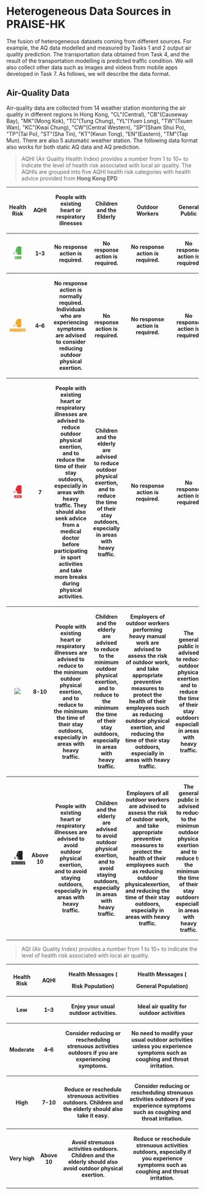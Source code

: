 
# Heterogeneous Data Sources in PRAISE-HK
The fusion of heterogeneous datasets coming from different sources. For example, the AQ data modelled and measured by Tasks 1 and 2 output air quality prediction. The transportation data obtained from Task 4, and the result of the transportation modelling is predicted traffic condition. We will also collect other data such as images and videos from mobile apps developed in Task 7. As follows, we will describe the data format. 


## Air-Quality Data

Air-quality data are collected from 14 weather station monitoring the air quality in different regions in Hong Kong, "CL"(Central), "CB"(Causeway Bay), "MK"(Mong Kok),  "TC"(Tung Chung), "YL"(Yuen Long), "TW"(Tsuen Wan), "KC"(Kwai Chung), "CW"(Central Western), "SP"(Sham Shui Po), "TP"(Tai Po), "ST"(Sha Tin), "KT"(Kwun Tong), "EN"(Eastern), "TM"(Tap Mun). There are also 5 automatic weather station. The following data format also works for both static AQ data and AQ prediction. 


<blockquote><p> AQHI (Air Quality Health Index) provides a number from 1 to 10+ to indicate the level of health risk associated with local air quality. The AQHIs are grouped into five AQHI health risk categories with health advice provided from <strong>Hong Kong EPD</strong> <a href="http://www.aqhi.gov.hk/en/health-advice/sub-health-advice.html"></a> </p></blockquote>
<table width="100%">
<tbody width="100%">
   <tr>
		<th><p><strong>Health Risk</strong></p></th>
		<th>
		<p><strong>AQHI</strong></p>
		</th>
		<th><p><strong>People with existing heart or respiratory illnesses</strong></p></th>
		<th><p><strong>Children and the Elderly</strong></p></th>
		<th><p><strong>Outdoor Workers </strong></p></th>
		<th>
		  <p><strong>General Public</strong></p>
		</th>
   </tr>
    <tr>
		<th>
		<a><img src="https://github.com/HKUST-VISLab/hsbc-wiki/blob/master/data_description/img/low.png"></a>
		 </th>
		<th>
		<p><strong>1–3</strong></p>
		</th>
		<th>
		  <p>No response action is required.</p>
		</th>
		<th>
		  <p>No response action is required.</p>
		</th>
		<th>
		  <p>No response action is required.</p>
		</th>
		<th>
		  <p>No response action is required.</p>
		</th>
   </tr>
   <tr>
		<th><a><img src="https://github.com/HKUST-VISLab/hsbc-wiki/blob/master/data_description/img/moderate.png"></a></th>
		<th>
		<p><strong>4–6</strong></p>
		</th>
		<th>
		  <p>No response action is normally required. Individuals who are experiencing symptoms are advised to <strong>consider reducing</strong> outdoor physical exertion.</p>
		</th>
		<th>
		  <p>No response action is required.</p>
		</th>
		<th>
		  <p>No response action is required.</p>
		</th>
		<th>
		  <p>No response action is required.</p>
		</th>
   </tr>
   <tr>
		<th><a><img src="https://github.com/HKUST-VISLab/hsbc-wiki/blob/master/data_description/img/high.png"></a></th>
		<th>
		<p><strong>7</strong></p>
		</th>
		<th>
		  <p>People with existing heart or respiratory illnesses are advised to <strong> reduce</strong> outdoor physical exertion, and to <strong> reduce</strong> the time of their stay outdoors, especially in areas with heavy traffic. They should also seek advice from a medical doctor before participating in sport activities and take more breaks during physical activities.</p>
		</th>
		<th>
		  <p>Children and the elderly are advised to  <strong> reduce</strong> outdoor physical exertion, and to  <strong> reduce</strong> the time of their stay outdoors, especially in areas with heavy traffic.</p>
		</th>
		<th>
		  <p>No response action is required.</p>
		</th>
		<th>
		  <p>No response action is required.</p>
		</th>
   </tr>
   <tr>
		<th><a><img src="https://github.com/HKUST-VISLab/hsbc-wiki/blob/master/data_description/img/veryhigh.png"></a></th>
		<th>
		<p><strong>8-10</strong></p>
		</th>
		<th>
		  <p>People with existing heart or respiratory illnesses are advised to <strong>reduce to the minimum</strong> outdoor physical exertion, and to <strong>reduce to the minimum</strong> the time of their stay outdoors, especially in areas with heavy traffic.</p>
		</th>
		<th>
		  <p>Children and the elderly are advised to <strong>reduce to the minimum</strong>  outdoor physical exertion, and to <strong>reduce to the minimum</strong> the time of their stay outdoors, especially in areas with heavy traffic.</p>
		</th>
		<th>
		  <p>Employers of outdoor workers performing heavy manual work are advised to assess the risk of outdoor work, and take appropriate preventive measures to protect the health of their employees such as <strong>reducing</strong> outdoor physical exertion, and <strong>reducing</strong> the time of their stay outdoors, especially in areas with heavy traffic.</p>
		</th>
		<th>
		  <p>The general public is advised to <strong>reduce</strong> outdoor physical exertion, and to <strong>reduce</strong> the time of their stay outdoors, especially in areas with heavy traffic.</p>
		</th>
   </tr> 
   <tr>
		<th><a><img src="https://github.com/HKUST-VISLab/hsbc-wiki/blob/master/data_description/img/serious.png"></a></th>
		<th>
		<p><strong>Above 10</strong></p>
		</th>
		<th>
		  <p>People with existing heart or respiratory illnesses are advised to <strong>avoid</strong> outdoor physical exertion, and to <strong>avoid</strong> staying outdoors, especially in areas with heavy traffic.</p>
		</th>
		<th>
		  <p>Children and the elderly are advised to <strong>avoid</strong> outdoor physical exertion, and to <strong>avoid</strong> staying outdoors, especially in areas with heavy traffic.</p>
		</th>
		<th>
		  <p>Employers of all outdoor workers are advised to assess the risk of outdoor work, and take appropriate preventive measures to protect the health of their employees such as <strong>reducing</strong> outdoor physicalexertion, and <strong>reducing</strong> the time of their stay outdoors, especially in areas with heavy traffic.</p>
		</th>
		<th>
		  <p>The general public is advised to <strong>reduce to the minimum</strong> outdoor physical exertion, and to <strong>reduce to the minimum</strong> the time of their stay outdoors, especially in areas with heavy traffic.</p>
		</th>
   </tr>    
   </tbody>
</table>   



<blockquote><p> AQI (Air Quality Index) provides a number from 1 to 10+ to indicate the level of health risk associated with local air quality. </p></blockquote>
<table width="100%">
<tbody width="100%">
   <tr>
		<th><p><strong>Health Risk</strong></p></th>
		<th>
		<p><strong>AQHI</strong></p>
		</th>
		<th>
		  <p>Health Messages (<p><strong>Risk Population</strong>)  </p>
		</th>
		<th>
		  <p>Health Messages (<p><strong>General Population</strong>)</p>
		</th>
   </tr>
    <tr>
		<th><p><strong>Low</strong></p></th>
		<th>
		<p><strong>1–3</strong></p>
		</th>
		<th>
		  <p><strong>Enjoy</strong> your usual outdoor activities.</p>
		</th>
		<th>
		  <p><strong>Ideal</strong> air quality for outdoor activities</p>
		</th>
   </tr>
   <tr>
		<th><p><strong>Moderate</strong></p></th>
		<th>
		<p><strong>4–6</strong></p>
		</th>
		<th>
		  <p><strong>Consider reducing</strong> or rescheduling strenuous activities outdoors if you are experiencing symptoms.</p>
		</th>
		<th>
		  <p><strong>No need to modify</strong> your usual outdoor activities unless you experience symptoms such as coughing and throat irritation.</p>
		</th>
   </tr>
   <tr>
		<th><p><strong>High</strong></p></th>
		<th>
		<p><strong>7-10</strong></p>
		</th>
		<th>
		  <p><strong>Reduce</strong> or reschedule strenuous activities outdoors. Children and the elderly should also take it easy.</p>
		</th>
		<th>
		  <p><strong>Consider reducing</strong> or rescheduling strenuous activities outdoors if you experience symptoms such as coughing and throat irritation.</p>
		</th>
   </tr>
   <tr>
		<th><p><strong>Very high</strong></p></th>
		<th>
		<p><strong>Above 10</strong></p>
		</th>
		<th>
		  <p><strong>Avoid</strong> strenuous activities outdoors. Children and the elderly should also avoid outdoor physical exertion.</p>
		</th>
		<th>
		  <p><strong>Reduce</strong> or reschedule strenuous activities outdoors, especially if you experience symptoms such as coughing and throat irritation.</p>
		</th>
   </tr> 
   </tbody>
</table>   
	